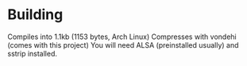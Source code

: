 # Building  

Compiles into 1.1kb (1153 bytes, Arch Linux)
Compresses with vondehi (comes with this project)
You will need ALSA (preinstalled usually) and sstrip installed.
